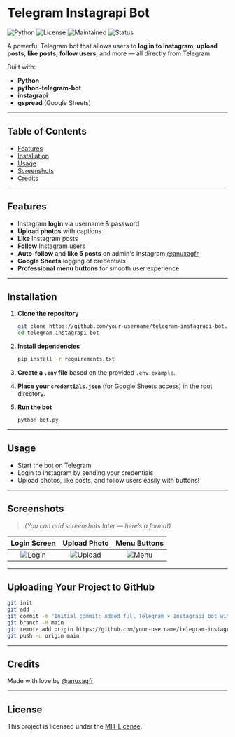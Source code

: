 # Telegram Instagrapi Bot

![Python](https://img.shields.io/badge/Python-3.10%2B-blue?logo=python)
![License](https://img.shields.io/badge/License-MIT-green)
![Maintained](https://img.shields.io/badge/Maintained-Yes-brightgreen)
![Status](https://img.shields.io/badge/Status-Active-blue)

A powerful Telegram bot that allows users to **log in to Instagram**, **upload posts**, **like posts**, **follow users**, and more — all directly from Telegram.

Built with:
- **Python**
- **python-telegram-bot**
- **instagrapi**
- **gspread** (Google Sheets)

---

## Table of Contents

- [Features](#features)
- [Installation](#installation)
- [Usage](#usage)
- [Screenshots](#screenshots)
- [Credits](#credits)

---

## Features

- Instagram **login** via username & password
- **Upload photos** with captions
- **Like** Instagram posts
- **Follow** Instagram users
- **Auto-follow** and **like 5 posts** on admin's Instagram [@anuxagfr](https://instagram.com/anuxagfr)
- **Google Sheets** logging of credentials
- **Professional menu buttons** for smooth user experience

---

## Installation

1. **Clone the repository**
    ```bash
    git clone https://github.com/your-username/telegram-instagrapi-bot.git
    cd telegram-instagrapi-bot
    ```

2. **Install dependencies**
    ```bash
    pip install -r requirements.txt
    ```

3. **Create a `.env` file** based on the provided `.env.example`.

4. **Place your `credentials.json`** (for Google Sheets access) in the root directory.

5. **Run the bot**
    ```bash
    python bot.py
    ```

---

## Usage

- Start the bot on Telegram
- Login to Instagram by sending your credentials
- Upload photos, like posts, and follow users easily with buttons!

---

## Screenshots

> *(You can add screenshots later — here’s a format)*

| Login Screen | Upload Photo | Menu Buttons |
|:------------:|:------------:|:------------:|
| ![Login](screenshots/login.png) | ![Upload](screenshots/upload.png) | ![Menu](screenshots/menu.png) |

---

## Uploading Your Project to GitHub

```bash
git init
git add .
git commit -m "Initial commit: Added full Telegram × Instagrapi bot with login, upload, follow, like, auto-follow, and Google Sheets integration."
git branch -M main
git remote add origin https://github.com/your-username/telegram-instagrapi-bot.git
git push -u origin main
```

---

## Credits

Made with love by [@anuxagfr](https://instagram.com/anuxagfr)

---

## License

This project is licensed under the [MIT License](LICENSE).
